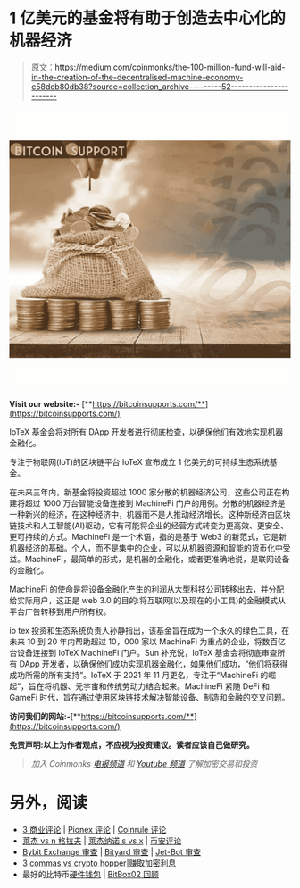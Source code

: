 # 1 亿美元的基金将有助于创造去中心化的机器经济

> 原文：<https://medium.com/coinmonks/the-100-million-fund-will-aid-in-the-creation-of-the-decentralised-machine-economy-c58dcb80db38?source=collection_archive---------52----------------------->

![](img/1a2475b2a953ce716aefb6c2f195bec5.png)

**Visit our website:-** [**https://bitcoinsupports.com/**](https://bitcoinsupports.com/)

IoTeX 基金会将对所有 DApp 开发者进行彻底检查，以确保他们有效地实现机器金融化。

专注于物联网(IoT)的区块链平台 IoTeX 宣布成立 1 亿美元的可持续生态系统基金。

在未来三年内，新基金将投资超过 1000 家分散的机器经济公司，这些公司正在构建将超过 1000 万台智能设备连接到 MachineFi 门户的用例。分散的机器经济是一种新兴的经济，在这种经济中，机器而不是人推动经济增长。这种新经济由区块链技术和人工智能(AI)驱动，它有可能将企业的经营方式转变为更高效、更安全、更可持续的方式。MachineFi 是一个术语，指的是基于 Web3 的新范式，它是新机器经济的基础。个人，而不是集中的企业，可以从机器资源和智能的货币化中受益。MachineFi，最简单的形式，是机器的金融化，或者更准确地说，是联网设备的金融化。

MachineFi 的使命是将设备金融化产生的利润从大型科技公司转移出去，并分配给实际用户，这正是 web 3.0 的目的:将互联网(以及现在的小工具)的金融模式从平台广告转移到用户所有权。

io tex 投资和生态系统负责人孙静指出，该基金旨在成为一个永久的绿色工具，在未来 10 到 20 年内帮助超过 10，000 家以 MachineFi 为重点的企业，将数百亿台设备连接到 IoTeX MachineFi 门户。Sun 补充说，IoTeX 基金会将彻底审查所有 DApp 开发者，以确保他们成功实现机器金融化，如果他们成功，“他们将获得成功所需的所有支持”。IoTeX 于 2021 年 11 月更名，专注于“MachineFi 的崛起”，旨在将机器、元宇宙和传统劳动力结合起来。MachineFi 紧随 DeFi 和 GameFi 时代，旨在通过使用区块链技术解决智能设备、制造和金融的交叉问题。

**访问我们的网站:-**[**https://bitcoinsupports.com/**](https://bitcoinsupports.com/)

**免责声明:以上为作者观点，不应视为投资建议。读者应该自己做研究。**

> *加入 Coinmonks* [*电报频道*](https://t.me/coincodecap) *和* [*Youtube 频道*](https://www.youtube.com/c/coinmonks/videos) *了解加密交易和投资*

# 另外，阅读

*   [3 商业评论](/coinmonks/3commas-review-an-excellent-crypto-trading-bot-2020-1313a58bec92) | [Pionex 评论](https://coincodecap.com/pionex-review-exchange-with-crypto-trading-bot) | [Coinrule 评论](/coinmonks/coinrule-review-2021-a-beginner-friendly-crypto-trading-bot-daf0504848ba)
*   [莱杰 vs n 格拉夫](/coinmonks/ledger-vs-ngrave-zero-7e40f0c1d694) | [莱杰纳诺 s vs x](/coinmonks/ledger-nano-s-vs-x-battery-hardware-price-storage-59a6663fe3b0) | [币安评论](/coinmonks/binance-review-ee10d3bf3b6e)
*   [Bybit Exchange 审查](/coinmonks/bybit-exchange-review-dbd570019b71) | [Bityard 审查](https://coincodecap.com/bityard-reivew) | [Jet-Bot 审查](https://coincodecap.com/jet-bot-review)
*   [3 commas vs crypto hopper](/coinmonks/3commas-vs-pionex-vs-cryptohopper-best-crypto-bot-6a98d2baa203)|[赚取加密利息](/coinmonks/earn-crypto-interest-b10b810fdda3)
*   最好的比特币[硬件钱包](/coinmonks/hardware-wallets-dfa1211730c6) | [BitBox02 回顾](/coinmonks/bitbox02-review-your-swiss-bitcoin-hardware-wallet-c36c88fff29)